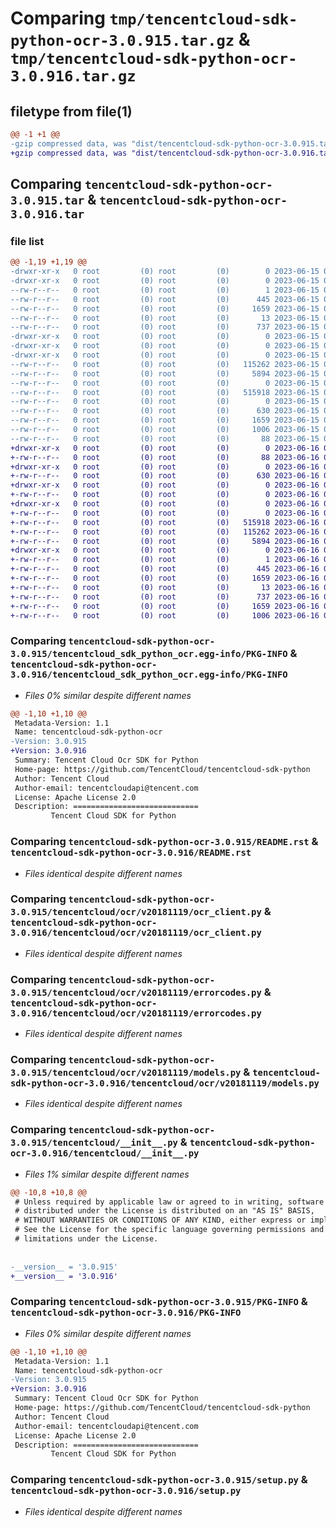 # Comparing `tmp/tencentcloud-sdk-python-ocr-3.0.915.tar.gz` & `tmp/tencentcloud-sdk-python-ocr-3.0.916.tar.gz`

## filetype from file(1)

```diff
@@ -1 +1 @@
-gzip compressed data, was "dist/tencentcloud-sdk-python-ocr-3.0.915.tar", last modified: Thu Jun 15 00:30:29 2023, max compression
+gzip compressed data, was "dist/tencentcloud-sdk-python-ocr-3.0.916.tar", last modified: Fri Jun 16 00:38:35 2023, max compression
```

## Comparing `tencentcloud-sdk-python-ocr-3.0.915.tar` & `tencentcloud-sdk-python-ocr-3.0.916.tar`

### file list

```diff
@@ -1,19 +1,19 @@
-drwxr-xr-x   0 root         (0) root         (0)        0 2023-06-15 00:30:29.000000 tencentcloud-sdk-python-ocr-3.0.915/
-drwxr-xr-x   0 root         (0) root         (0)        0 2023-06-15 00:30:29.000000 tencentcloud-sdk-python-ocr-3.0.915/tencentcloud_sdk_python_ocr.egg-info/
--rw-r--r--   0 root         (0) root         (0)        1 2023-06-15 00:30:29.000000 tencentcloud-sdk-python-ocr-3.0.915/tencentcloud_sdk_python_ocr.egg-info/dependency_links.txt
--rw-r--r--   0 root         (0) root         (0)      445 2023-06-15 00:30:29.000000 tencentcloud-sdk-python-ocr-3.0.915/tencentcloud_sdk_python_ocr.egg-info/SOURCES.txt
--rw-r--r--   0 root         (0) root         (0)     1659 2023-06-15 00:30:29.000000 tencentcloud-sdk-python-ocr-3.0.915/tencentcloud_sdk_python_ocr.egg-info/PKG-INFO
--rw-r--r--   0 root         (0) root         (0)       13 2023-06-15 00:30:29.000000 tencentcloud-sdk-python-ocr-3.0.915/tencentcloud_sdk_python_ocr.egg-info/top_level.txt
--rw-r--r--   0 root         (0) root         (0)      737 2023-06-15 00:30:29.000000 tencentcloud-sdk-python-ocr-3.0.915/README.rst
-drwxr-xr-x   0 root         (0) root         (0)        0 2023-06-15 00:30:29.000000 tencentcloud-sdk-python-ocr-3.0.915/tencentcloud/
-drwxr-xr-x   0 root         (0) root         (0)        0 2023-06-15 00:30:29.000000 tencentcloud-sdk-python-ocr-3.0.915/tencentcloud/ocr/
-drwxr-xr-x   0 root         (0) root         (0)        0 2023-06-15 00:30:29.000000 tencentcloud-sdk-python-ocr-3.0.915/tencentcloud/ocr/v20181119/
--rw-r--r--   0 root         (0) root         (0)   115262 2023-06-15 00:30:29.000000 tencentcloud-sdk-python-ocr-3.0.915/tencentcloud/ocr/v20181119/ocr_client.py
--rw-r--r--   0 root         (0) root         (0)     5894 2023-06-15 00:30:29.000000 tencentcloud-sdk-python-ocr-3.0.915/tencentcloud/ocr/v20181119/errorcodes.py
--rw-r--r--   0 root         (0) root         (0)        0 2023-06-15 00:30:29.000000 tencentcloud-sdk-python-ocr-3.0.915/tencentcloud/ocr/v20181119/__init__.py
--rw-r--r--   0 root         (0) root         (0)   515918 2023-06-15 00:30:29.000000 tencentcloud-sdk-python-ocr-3.0.915/tencentcloud/ocr/v20181119/models.py
--rw-r--r--   0 root         (0) root         (0)        0 2023-06-15 00:30:29.000000 tencentcloud-sdk-python-ocr-3.0.915/tencentcloud/ocr/__init__.py
--rw-r--r--   0 root         (0) root         (0)      630 2023-06-15 00:30:29.000000 tencentcloud-sdk-python-ocr-3.0.915/tencentcloud/__init__.py
--rw-r--r--   0 root         (0) root         (0)     1659 2023-06-15 00:30:29.000000 tencentcloud-sdk-python-ocr-3.0.915/PKG-INFO
--rw-r--r--   0 root         (0) root         (0)     1006 2023-06-15 00:30:29.000000 tencentcloud-sdk-python-ocr-3.0.915/setup.py
--rw-r--r--   0 root         (0) root         (0)       88 2023-06-15 00:30:29.000000 tencentcloud-sdk-python-ocr-3.0.915/setup.cfg
+drwxr-xr-x   0 root         (0) root         (0)        0 2023-06-16 00:38:35.000000 tencentcloud-sdk-python-ocr-3.0.916/
+-rw-r--r--   0 root         (0) root         (0)       88 2023-06-16 00:38:35.000000 tencentcloud-sdk-python-ocr-3.0.916/setup.cfg
+drwxr-xr-x   0 root         (0) root         (0)        0 2023-06-16 00:38:35.000000 tencentcloud-sdk-python-ocr-3.0.916/tencentcloud/
+-rw-r--r--   0 root         (0) root         (0)      630 2023-06-16 00:38:35.000000 tencentcloud-sdk-python-ocr-3.0.916/tencentcloud/__init__.py
+drwxr-xr-x   0 root         (0) root         (0)        0 2023-06-16 00:38:35.000000 tencentcloud-sdk-python-ocr-3.0.916/tencentcloud/ocr/
+-rw-r--r--   0 root         (0) root         (0)        0 2023-06-16 00:38:35.000000 tencentcloud-sdk-python-ocr-3.0.916/tencentcloud/ocr/__init__.py
+drwxr-xr-x   0 root         (0) root         (0)        0 2023-06-16 00:38:35.000000 tencentcloud-sdk-python-ocr-3.0.916/tencentcloud/ocr/v20181119/
+-rw-r--r--   0 root         (0) root         (0)        0 2023-06-16 00:38:35.000000 tencentcloud-sdk-python-ocr-3.0.916/tencentcloud/ocr/v20181119/__init__.py
+-rw-r--r--   0 root         (0) root         (0)   515918 2023-06-16 00:38:35.000000 tencentcloud-sdk-python-ocr-3.0.916/tencentcloud/ocr/v20181119/models.py
+-rw-r--r--   0 root         (0) root         (0)   115262 2023-06-16 00:38:35.000000 tencentcloud-sdk-python-ocr-3.0.916/tencentcloud/ocr/v20181119/ocr_client.py
+-rw-r--r--   0 root         (0) root         (0)     5894 2023-06-16 00:38:35.000000 tencentcloud-sdk-python-ocr-3.0.916/tencentcloud/ocr/v20181119/errorcodes.py
+drwxr-xr-x   0 root         (0) root         (0)        0 2023-06-16 00:38:35.000000 tencentcloud-sdk-python-ocr-3.0.916/tencentcloud_sdk_python_ocr.egg-info/
+-rw-r--r--   0 root         (0) root         (0)        1 2023-06-16 00:38:35.000000 tencentcloud-sdk-python-ocr-3.0.916/tencentcloud_sdk_python_ocr.egg-info/dependency_links.txt
+-rw-r--r--   0 root         (0) root         (0)      445 2023-06-16 00:38:35.000000 tencentcloud-sdk-python-ocr-3.0.916/tencentcloud_sdk_python_ocr.egg-info/SOURCES.txt
+-rw-r--r--   0 root         (0) root         (0)     1659 2023-06-16 00:38:35.000000 tencentcloud-sdk-python-ocr-3.0.916/tencentcloud_sdk_python_ocr.egg-info/PKG-INFO
+-rw-r--r--   0 root         (0) root         (0)       13 2023-06-16 00:38:35.000000 tencentcloud-sdk-python-ocr-3.0.916/tencentcloud_sdk_python_ocr.egg-info/top_level.txt
+-rw-r--r--   0 root         (0) root         (0)      737 2023-06-16 00:38:35.000000 tencentcloud-sdk-python-ocr-3.0.916/README.rst
+-rw-r--r--   0 root         (0) root         (0)     1659 2023-06-16 00:38:35.000000 tencentcloud-sdk-python-ocr-3.0.916/PKG-INFO
+-rw-r--r--   0 root         (0) root         (0)     1006 2023-06-16 00:38:35.000000 tencentcloud-sdk-python-ocr-3.0.916/setup.py
```

### Comparing `tencentcloud-sdk-python-ocr-3.0.915/tencentcloud_sdk_python_ocr.egg-info/PKG-INFO` & `tencentcloud-sdk-python-ocr-3.0.916/tencentcloud_sdk_python_ocr.egg-info/PKG-INFO`

 * *Files 0% similar despite different names*

```diff
@@ -1,10 +1,10 @@
 Metadata-Version: 1.1
 Name: tencentcloud-sdk-python-ocr
-Version: 3.0.915
+Version: 3.0.916
 Summary: Tencent Cloud Ocr SDK for Python
 Home-page: https://github.com/TencentCloud/tencentcloud-sdk-python
 Author: Tencent Cloud
 Author-email: tencentcloudapi@tencent.com
 License: Apache License 2.0
 Description: ============================
         Tencent Cloud SDK for Python
```

### Comparing `tencentcloud-sdk-python-ocr-3.0.915/README.rst` & `tencentcloud-sdk-python-ocr-3.0.916/README.rst`

 * *Files identical despite different names*

### Comparing `tencentcloud-sdk-python-ocr-3.0.915/tencentcloud/ocr/v20181119/ocr_client.py` & `tencentcloud-sdk-python-ocr-3.0.916/tencentcloud/ocr/v20181119/ocr_client.py`

 * *Files identical despite different names*

### Comparing `tencentcloud-sdk-python-ocr-3.0.915/tencentcloud/ocr/v20181119/errorcodes.py` & `tencentcloud-sdk-python-ocr-3.0.916/tencentcloud/ocr/v20181119/errorcodes.py`

 * *Files identical despite different names*

### Comparing `tencentcloud-sdk-python-ocr-3.0.915/tencentcloud/ocr/v20181119/models.py` & `tencentcloud-sdk-python-ocr-3.0.916/tencentcloud/ocr/v20181119/models.py`

 * *Files identical despite different names*

### Comparing `tencentcloud-sdk-python-ocr-3.0.915/tencentcloud/__init__.py` & `tencentcloud-sdk-python-ocr-3.0.916/tencentcloud/__init__.py`

 * *Files 1% similar despite different names*

```diff
@@ -10,8 +10,8 @@
 # Unless required by applicable law or agreed to in writing, software
 # distributed under the License is distributed on an "AS IS" BASIS,
 # WITHOUT WARRANTIES OR CONDITIONS OF ANY KIND, either express or implied.
 # See the License for the specific language governing permissions and
 # limitations under the License.
 
 
-__version__ = '3.0.915'
+__version__ = '3.0.916'
```

### Comparing `tencentcloud-sdk-python-ocr-3.0.915/PKG-INFO` & `tencentcloud-sdk-python-ocr-3.0.916/PKG-INFO`

 * *Files 0% similar despite different names*

```diff
@@ -1,10 +1,10 @@
 Metadata-Version: 1.1
 Name: tencentcloud-sdk-python-ocr
-Version: 3.0.915
+Version: 3.0.916
 Summary: Tencent Cloud Ocr SDK for Python
 Home-page: https://github.com/TencentCloud/tencentcloud-sdk-python
 Author: Tencent Cloud
 Author-email: tencentcloudapi@tencent.com
 License: Apache License 2.0
 Description: ============================
         Tencent Cloud SDK for Python
```

### Comparing `tencentcloud-sdk-python-ocr-3.0.915/setup.py` & `tencentcloud-sdk-python-ocr-3.0.916/setup.py`

 * *Files identical despite different names*

